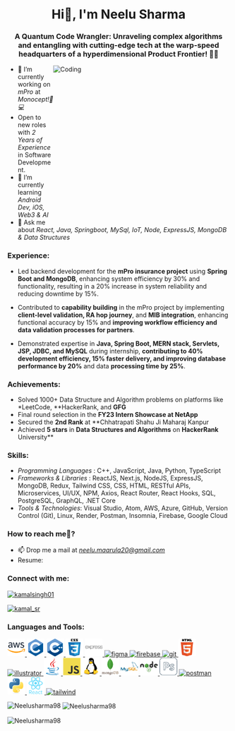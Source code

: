 <h1 align="center">Hi👋, I'm Neelu Sharma</h1>
<h3 align="center">A Quantum Code Wrangler: Unraveling complex algorithms and entangling with cutting-edge tech at the warp-speed headquarters of a hyperdimensional Product Frontier! 🚀🔬</h3>

<img align="right" alt="Coding" width="400" height="350" src="https://cdn.dribbble.com/users/2704414/screenshots/7466903/media/b08ab576316bd4582fef189f471cd9e5.gif">

- 🔭 I’m currently working on *mPro* at *Monocept!🚀💻*
- Open to new roles with *2 Years of Experience* in Software Development.
- 🌱 I’m currently learning *Android Dev, iOS, Web3 & AI*
- 💬 Ask me about *React, Java, Springboot, MySql, IoT, Node, ExpressJS, MongoDB & Data Structures*

<h3 align="left">Experience:</h3>

- Led backend development for the **mPro insurance project** using **Spring Boot and MongoDB**, enhancing system efficiency by 30% and
functionality, resulting in a 20% increase in system reliability and reducing downtime by 15%.

- Contributed to **capability building** in the mPro project by implementing **client-level validation, RA hop journey**, and **MIB integration**,
enhancing functional accuracy by 15% and **improving workflow efficiency and data validation processes for partners**.

- Demonstrated expertise in **Java, Spring Boot, MERN stack, Servlets, JSP, JDBC, and MySQL** during internship, **contributing to 40%
development efficiency, 15% faster delivery, and improving database performance by 20%** and data **processing time by 25%**.

<h3 align="left">Achievements:</h3>

- Solved 1000+ Data Structure and Algorithm problems on platforms like *LeetCode, **HackerRank, and **GFG**
- Final round selection in the **FY23 Intern Showcase at NetApp**
- Secured the **2nd Rank** at **Chhatrapati Shahu Ji Maharaj Kanpur
- Achieved **5 stars** in **Data Structures and Algorithms** on **HackerRank**
University**


<h3 align="left">Skills:</h3>

- *Programming Languages* : C++, JavaScript, Java, Python, TypeScript
- *Frameworks & Libraries* :  ReactJS, Next.js, NodeJS, ExpressJS, MongoDB, Redux, Tailwind CSS, CSS, HTML, RESTful APIs, Microservices, UI/UX, NPM, Axios, React Router, React Hooks, SQL, PostgreSQL, GraphQL, .NET Core
- *Tools & Technologies*: Visual Studio, Atom, AWS, Azure, GitHub, Version Control (Git), Linux, Render, Postman, Insomnia, Firebase, Google Cloud

<h3 align="left">How to reach me📩?</h3>

- 📫 Drop me a mail at *neelu.maarula20@gmail.com*
- Resume: 



<h3 align="left">Connect with me:</h3>
<p align="left">
<a href="https://www.linkedin.com/in/neelu-sharma/" target="blank"><img align="center" src="https://raw.githubusercontent.com/rahuldkjain/github-profile-readme-generator/master/src/images/icons/Social/linked-in-alt.svg" alt="kamalsingh01" height="30" width="40" /></a>

<a href="https://leetcode.com/neelu_sharma/" target="blank"><img align="center" src="https://raw.githubusercontent.com/rahuldkjain/github-profile-readme-generator/master/src/images/icons/Social/leet-code.svg" alt="kamal_sr" height="30" width="40" /></a>
</p>

<h3 align="left">Languages and Tools:</h3>
<p align="left"> <a href="https://aws.amazon.com" target="_blank" rel="noreferrer"> <img src="https://raw.githubusercontent.com/devicons/devicon/master/icons/amazonwebservices/amazonwebservices-original-wordmark.svg" alt="aws" width="40" height="40"/> </a> <a href="https://www.cprogramming.com/" target="_blank" rel="noreferrer"> <img src="https://raw.githubusercontent.com/devicons/devicon/master/icons/c/c-original.svg" alt="c" width="40" height="40"/> </a> <a href="https://www.w3schools.com/cpp/" target="_blank" rel="noreferrer"> <img src="https://raw.githubusercontent.com/devicons/devicon/master/icons/cplusplus/cplusplus-original.svg" alt="cplusplus" width="40" height="40"/> </a> <a href="https://www.w3schools.com/css/" target="_blank" rel="noreferrer"> <img src="https://raw.githubusercontent.com/devicons/devicon/master/icons/css3/css3-original-wordmark.svg" alt="css3" width="40" height="40"/> </a> <a href="https://expressjs.com" target="_blank" rel="noreferrer"> <img src="https://raw.githubusercontent.com/devicons/devicon/master/icons/express/express-original-wordmark.svg" alt="express" width="40" height="40"/> </a> <a href="https://www.figma.com/" target="_blank" rel="noreferrer"> <img src="https://www.vectorlogo.zone/logos/figma/figma-icon.svg" alt="figma" width="40" height="40"/> </a> <a href="https://firebase.google.com/" target="_blank" rel="noreferrer"> <img src="https://www.vectorlogo.zone/logos/firebase/firebase-icon.svg" alt="firebase" width="40" height="40"/> </a> <a href="https://git-scm.com/" target="_blank" rel="noreferrer"> <img src="https://www.vectorlogo.zone/logos/git-scm/git-scm-icon.svg" alt="git" width="40" height="40"/> </a> <a href="https://www.w3.org/html/" target="_blank" rel="noreferrer"> <img src="https://raw.githubusercontent.com/devicons/devicon/master/icons/html5/html5-original-wordmark.svg" alt="html5" width="40" height="40"/> </a> <a href="https://www.adobe.com/in/products/illustrator.html" target="_blank" rel="noreferrer"> <img src="https://www.vectorlogo.zone/logos/adobe_illustrator/adobe_illustrator-icon.svg" alt="illustrator" width="40" height="40"/> </a> <a href="https://www.java.com" target="_blank" rel="noreferrer"> <img src="https://raw.githubusercontent.com/devicons/devicon/master/icons/java/java-original.svg" alt="java" width="40" height="40"/> </a> <a href="https://developer.mozilla.org/en-US/docs/Web/JavaScript" target="_blank" rel="noreferrer"> <img src="https://raw.githubusercontent.com/devicons/devicon/master/icons/javascript/javascript-original.svg" alt="javascript" width="40" height="40"/> </a> <a href="https://www.linux.org/" target="_blank" rel="noreferrer"> <img src="https://raw.githubusercontent.com/devicons/devicon/master/icons/linux/linux-original.svg" alt="linux" width="40" height="40"/> </a> <a href="https://www.mongodb.com/" target="_blank" rel="noreferrer"> <img src="https://raw.githubusercontent.com/devicons/devicon/master/icons/mongodb/mongodb-original-wordmark.svg" alt="mongodb" width="40" height="40"/> </a> <a href="https://www.mysql.com/" target="_blank" rel="noreferrer"> <img src="https://raw.githubusercontent.com/devicons/devicon/master/icons/mysql/mysql-original-wordmark.svg" alt="mysql" width="40" height="40"/> </a> <a href="https://nodejs.org" target="_blank" rel="noreferrer"> <img src="https://raw.githubusercontent.com/devicons/devicon/master/icons/nodejs/nodejs-original-wordmark.svg" alt="nodejs" width="40" height="40"/> </a> <a href="https://www.photoshop.com/en" target="_blank" rel="noreferrer"> <img src="https://raw.githubusercontent.com/devicons/devicon/master/icons/photoshop/photoshop-line.svg" alt="photoshop" width="40" height="40"/> </a> <a href="https://postman.com" target="_blank" rel="noreferrer"> <img src="https://www.vectorlogo.zone/logos/getpostman/getpostman-icon.svg" alt="postman" width="40" height="40"/> </a> <a href="https://www.python.org" target="_blank" rel="noreferrer"> <img src="https://raw.githubusercontent.com/devicons/devicon/master/icons/python/python-original.svg" alt="python" width="40" height="40"/> </a> <a href="https://reactjs.org/" target="_blank" rel="noreferrer"> <img src="https://raw.githubusercontent.com/devicons/devicon/master/icons/react/react-original-wordmark.svg" alt="react" width="40" height="40"/> </a> <a href="https://tailwindcss.com/" target="_blank" rel="noreferrer"> <img src="https://www.vectorlogo.zone/logos/tailwindcss/tailwindcss-icon.svg" alt="tailwind" width="40" height="40"/> </a> </p>

<p><img align="left" src="https://github-readme-stats.vercel.app/api/top-langs?username=Neelusharma98&show_icons=true&locale=en&layout=compact" alt="Neelusharma98" /></p>

<p>&nbsp;<img align="center" src="https://github-readme-stats.vercel.app/api?username=Neelusharma98&show_icons=true&locale=en" alt="Neelusharma98" /></p>

<p><img align="center" src="https://github-readme-streak-stats.herokuapp.com/?user=Neelusharma98&" alt="Neelusharma98" /></p>
